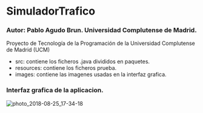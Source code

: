 # SimuladorTrafico

### Autor: Pablo Agudo Brun. Universidad Complutense de Madrid.

Proyecto de Tecnología de la Programación de la Universidad Complutense de Madrid (UCM)

- src: contiene los ficheros .java divididos en paquetes.
- resources: contiene los ficheros prueba.
- images: contiene las imagenes usadas en la interfaz grafica.


### Interfaz grafica de la aplicacion.

![photo_2018-08-25_17-34-18](https://user-images.githubusercontent.com/32678514/45916819-41885800-be6c-11e8-88ac-13e3eda8b44e.jpg)

